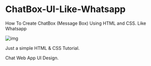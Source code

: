 # ChatBox-UI-Like-Whatsapp
How To Create ChatBox (Message Box) Using HTML and CSS. Like Whatsapp 




![img](https://github.com/eliasFsDev/ChatBox-UI-Like-Whatsapp/blob/master/2.png)


Just a simple HTML &amp; CSS Tutorial. 

Chat Web App UI Design.
